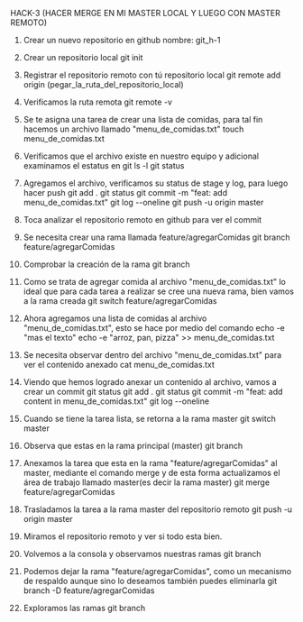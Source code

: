 HACK-3 (HACER MERGE EN MI MASTER LOCAL Y LUEGO CON MASTER REMOTO)

1. Crear un nuevo repositorio en github nombre: git_h-1

2. Crear un repositorio local
git init

3. Registrar el repositorio remoto con tú repositorio local
git remote add origin (pegar_la_ruta_del_repositorio_local)

4. Verificamos la ruta remota
git remote -v

5. Se te asigna una tarea de crear una lista de comidas, para tal fin hacemos un archivo llamado "menu_de_comidas.txt"
touch menu_de_comidas.txt

6. Verificamos que el archivo existe en nuestro equipo y adicional examinamos el estatus en git
ls -l
git status

7. Agregamos el archivo, verificamos su status de stage y log, para luego hacer push
git add .
git status
git commit -m "feat: add menu_de_comidas.txt"
git log --oneline
git push -u origin master

8. Toca analizar el repositorio remoto en github para ver el commit

9. Se necesita crear una rama llamada feature/agregarComidas
git branch feature/agregarComidas

10. Comprobar la creación de la rama
git branch 

11. Como se trata de agregar comida al archivo "menu_de_comidas.txt" lo ideal que para cada tarea a realizar se cree una nueva rama, bien vamos a la rama creada
git switch feature/agregarComidas

12. Ahora agregamos una lista de comidas al archivo "menu_de_comidas.txt", esto se hace por medio del comando echo -e "mas el texto"
echo -e "arroz, pan, pizza" >> menu_de_comidas.txt

13. Se necesita observar dentro del archivo "menu_de_comidas.txt" para ver el contenido anexado
cat menu_de_comidas.txt

14. Viendo que hemos logrado anexar un contenido al archivo, vamos a crear un commit
git status
git add .
git status
git commit -m "feat: add content in menu_de_comidas.txt"
git log --oneline

15. Cuando se tiene la tarea lista, se retorna a la rama master
git switch master

16. Observa que estas en la rama principal (master)
git branch 

17. Anexamos la tarea que esta en la rama "feature/agregarComidas" al master, mediante el comando merge y de esta forma actualizamos el área de trabajo llamado master(es decir la rama master)
git merge feature/agregarComidas

18. Trasladamos la tarea a la rama master del repositorio remoto
git push -u origin master

19. Miramos el repositorio remoto y ver si todo esta bien.

20. Volvemos a la consola y observamos nuestras ramas
git branch 

21. Podemos dejar la rama "feature/agregarComidas", como un mecanismo de respaldo aunque sino lo deseamos también puedes eliminarla
git branch -D feature/agregarComidas

22. Exploramos las ramas
git branch